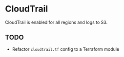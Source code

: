 # CloudTrail

CloudTrail is enabled for all regions and logs to S3.

## TODO

- Refactor `cloudtrail.tf` config to a Terraform module
